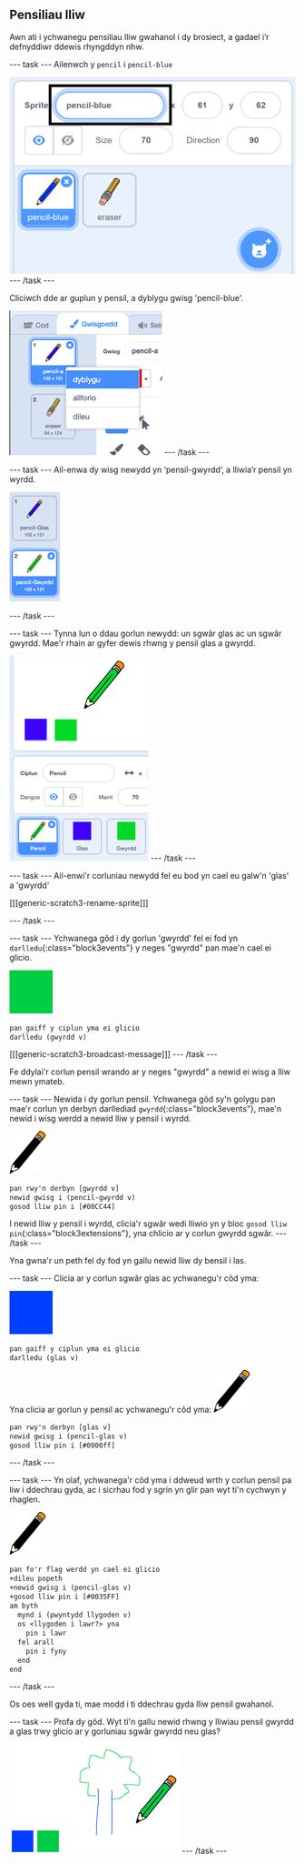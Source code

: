 ## Pensiliau lliw

Awn ati i ychwanegu pensiliau lliw gwahanol i dy brosiect, a gadael i’r defnyddiwr ddewis rhyngddyn nhw.

--- task --- Ailenwch y `pencil` i `pencil-blue`

![ail-enwi-pensil](images/rename-pencil.png) --- /task ---

Cliciwch dde ar guplun y pensil, a dyblygu gwisg 'pencil-blue'.

![sgrinlun](images/paint-blue-duplicate.png) --- /task ---

--- task --- Ail-enwa dy wisg newydd yn ‘pensil-gwyrdd’, a lliwia’r pensil yn wyrdd.

![sgrinlun](images/paint-pencil-green.png)

--- /task ---

--- task --- Tynna lun o ddau gorlun newydd: un sgwâr glas ac un sgwâr gwyrdd. Mae'r rhain ar gyfer dewis rhwng y pensil glas a gwyrdd.

![sgrinlun](images/paint-selectors.png) --- /task ---

--- task --- Ail-enwi'r corluniau newydd fel eu bod yn cael eu galw'n 'glas' a 'gwyrdd'

[[[generic-scratch3-rename-sprite]]]

--- /task ---

--- task --- Ychwanega gôd i dy gorlun 'gwyrdd' fel ei fod yn `darlledu`{:class="block3events"} y neges "gwyrdd" pan mae'n cael ei glicio.

![sgwâr gwyrdd](images/green_square.png)

```blocks3
pan gaiff y ciplun yma ei glicio
darlledu (gwyrdd v)
```

[[[generic-scratch3-broadcast-message]]] --- /task ---

Fe ddylai'r corlun pensil wrando ar y neges "gwyrdd" a newid ei wisg a lliw mewn ymateb.

--- task --- Newida i dy gorlun pensil. Ychwanega gôd sy'n golygu pan mae'r corlun yn derbyn darllediad `gwyrdd`{:class="block3events"}, mae'n newid i wisg werdd a newid lliw y pensil i wyrdd.

![pensil](images/pencil.png)

```blocks3
pan rwy'n derbyn [gwyrdd v]
newid gwisg i (pencil-gwyrdd v)
gosod lliw pin i [#00CC44]
```

I newid lliw y pensil i wyrdd, clicia'r sgwâr wedi lliwio yn y bloc `gosod lliw pin`{:class="block3extensions"}, yna chlicio ar y corlun gwyrdd sgwâr. --- /task ---

Yna gwna'r un peth fel dy fod yn gallu newid lliw dy bensil i las.

--- task --- Clicia ar y corlun sgwâr glas ac ychwanegu'r côd yma:

![blue_square](images/blue_square.png)

```blocks3
pan gaiff y ciplun yma ei glicio
darlledu (glas v)
```

Yna clicia ar gorlun y pensil ac ychwanegu'r côd yma: ![pensil](images/pencil.png)

```blocks3
pan rwy'n derbyn [glas v]
newid gwisg i (pencil-glas v)
gosod lliw pin i [#0000ff]
```

--- /task ---

--- task --- Yn olaf, ychwanega'r côd yma i ddweud wrth y corlun pensil pa liw i ddechrau gyda, ac i sicrhau fod y sgrin yn glir pan wyt ti'n cychwyn y rhaglen.

![pensil](images/pencil.png)

```blocks3
pan fo'r flag werdd yn cael ei glicio
+dileu popeth
+newid gwisg i (pencil-glas v)
+gosod lliw pin i [#0035FF]
am byth 
  mynd i (pwyntydd llygoden v)
  os <llygoden i lawr?> yna 
    pin i lawr
  fel arall 
    pin i fyny
  end
end
```

--- /task ---

Os oes well gyda ti, mae modd i ti ddechrau gyda lliw pensil gwahanol.

--- task --- Profa dy gôd. Wyt ti'n gallu newid rhwng y lliwiau pensil gwyrdd a glas trwy glicio ar y gorluniau sgwâr gwyrdd neu glas?

![sgrinlun](images/paint-pens-test.png) --- /task ---